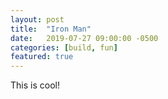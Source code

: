 ```yaml
---
layout: post
title:  "Iron Man"
date:   2019-07-27 09:00:00 -0500
categories: [build, fun]
featured: true
---
```


This is cool!
